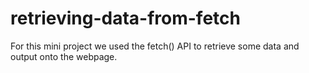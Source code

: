 # retrieving-data-from-fetch
For this mini project we used the fetch() API to retrieve some data and output onto the webpage. 
